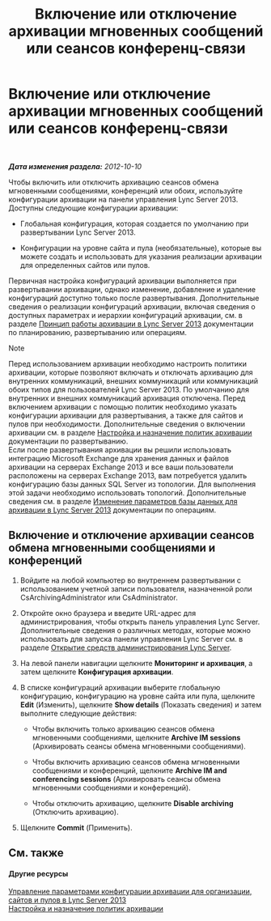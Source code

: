 ﻿---
title: Включение или отключение архивации мгновенных сообщений или сеансов конференц-связи
TOCTitle: Включение или отключение архивации мгновенных сообщений или сеансов конференц-связи
ms:assetid: aa4b5983-dbe1-4d64-8a18-fe2c33994e94
ms:mtpsurl: https://technet.microsoft.com/ru-ru/library/Gg182567(v=OCS.15)
ms:contentKeyID: 49310809
ms.date: 05/19/2016
mtps_version: v=OCS.15
ms.translationtype: HT
---

# Включение или отключение архивации мгновенных сообщений или сеансов конференц-связи

 

_**Дата изменения раздела:** 2012-10-10_

Чтобы включить или отключить архивацию сеансов обмена мгновенными сообщениями, конференций или обоих, используйте конфигурации архивации на панели управления Lync Server 2013. Доступны следующие конфигурации архивации:

  - Глобальная конфигурация, которая создается по умолчанию при развертывании Lync Server 2013.

  - Конфигурации на уровне сайта и пула (необязательные), которые вы можете создать и использовать для указания реализации архивации для определенных сайтов или пулов.

Первичная настройка конфигураций архивации выполняется при развертывании архивации, однако изменение, добавление и удаление конфигураций доступно только после развертывания. Дополнительные сведения о реализации конфигураций архивации, включая сведения о доступных параметрах и иерархии конфигураций архивации, см. в разделе [Принцип работы архивации в Lync Server 2013](lync-server-2013-how-archiving-works.md) документации по планированию, развертыванию или операциям.

> [!NOTE]  
> Перед использованием архивации необходимо настроить политики архивации, которые позволяют включать и отключать архивацию для внутренних коммуникаций, внешних коммуникаций или коммуникаций обоих типов для пользователей Lync Server 2013. По умолчанию для внутренних и внешних коммуникаций архивация отключена. Перед включением архивации с помощью политик необходимо указать конфигурации архивации для развертывания, а также для сайтов и пулов при необходимости. Дополнительные сведения о включении архивации см. в разделе <a href="lync-server-2013-configuring-and-assigning-archiving-policies.md">Настройка и назначение политик архивации</a> документации по развертыванию.<br />Если после развертывания архивации вы решили использовать интеграцию Microsoft Exchange для хранения данных и файлов архивации на серверах Exchange 2013 и все ваши пользователи расположены на серверах Exchange 2013, вам потребуется удалить конфигурацию базы данных SQL Server из топологии. Для выполнения этой задачи необходимо использовать топологий. Дополнительные сведения см. в разделе <a href="lync-server-2013-changing-archiving-database-options.md">Изменение параметров базы данных для архивации в Lync Server 2013</a> документации по операциям.

## Включение и отключение архивации сеансов обмена мгновенными сообщениями и конференций

1.  Войдите на любой компьютер во внутреннем развертывании с использованием учетной записи пользователя, назначенной роли CsArchivingAdministrator или CsAdministrator.

2.  Откройте окно браузера и введите URL-адрес для администрирования, чтобы открыть панель управления Lync Server. Дополнительные сведения о различных методах, которые можно использовать для запуска панели управления Lync Server см. в разделе [Открытие средств администрирования Lync Server](lync-server-2013-open-lync-server-administrative-tools.md).

3.  На левой панели навигации щелкните **Мониторинг и архивация**, а затем щелкните **Конфигурация архивации**.

4.  В списке конфигураций архивации выберите глобальную конфигурацию, конфигурацию на уровне сайта или пула, щелкните **Edit** (Изменить), щелкните **Show details** (Показать сведения) и затем выполните следующие действия:
    
      - Чтобы включить только архивацию сеансов обмена мгновенными сообщениями, щелкните **Archive IM sessions** (Архивировать сеансы обмена мгновенными сообщениями).
    
      - Чтобы включить архивацию сеансов обмена мгновенными сообщениями и конференций, щелкните **Archive IM and conferencing sessions** (Архивировать сеансы обмена мгновенными сообщениями и конференций).
    
      - Чтобы отключить архивацию, щелкните **Disable archiving** (Отключить архивацию).

5.  Щелкните **Commit** (Применить).

## См. также

#### Другие ресурсы

[Управление параметрами конфигурации архивации для организации, сайтов и пулов в Lync Server 2013](lync-server-2013-managing-archiving-configuration-options-for-your-organization-sites-and-pools.md)  
[Настройка и назначение политик архивации](lync-server-2013-configuring-and-assigning-archiving-policies.md)

